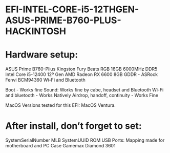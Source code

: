 # EFI-INTEL-CORE-i5-12THGEN-ASUS-PRIME-B760-PLUS-HACKINTOSH


# Hardware setup:

ASUS Prime B760-Plius
Kingston Fury Beats RGB 16GB 6000MHz DDR5
Intel Core i5-12400 12º Gen
AMD Radeon RX 6600 8GB GDDR - ASRock
Fenvi BCM94360 Wi-Fi and Bluetooth

Boot - Works fine
Sound: Works fine by cabe, headset and Bluetooth
Wi-Fi and bluetooth - Works Natively
Airdrop, handoff, continuity - Works Fine

MacOS Versions tested for this EFI: MacOS Ventura.


# After install, don’t forget to set:

SystemSerialNumber
MLB
SystemUUID
ROM
USB Ports: Mapping made for motherboard and PC Case Gamemax Diamond 3601
